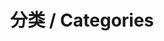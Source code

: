 ---
layout: page
title: 分类 / Categories
nav: true
nav_order: 8
dropdown: true
children:
  - title: 诗歌 / Poems
    permalink: /blog/category/Poems
  - title: divider
  - title: 随笔 / Notes
    permalink: /blog/category/Notes
  - title: divider
  - title: 短语 / Phrases
    permalink: /blog/category/Phrases
  - title: divider
  - title: 梦境 / Dreams
    permalink: /blog/category/dreams/
  - title: divider
  - title: 杂文 / Essays
    permalink: /blog/category/essays/
  - title: divider
  - title: 绘画 / Paintings
    permalink: /blog/category/Paintings
  - title: divider
  - title: 海城墙 / Sea-Wall
    permalink: /blog/category/Sea-Wall
  - title: divider
  - title: 云之国 / Cloud-Country
    permalink: /blog/category/cloud-country/
  - title: divider
  - title: 互联网 / Internet
    permalink: /blog/category/internet/
  - title: divider
  - title: 衍生品（翻译、整理）
    permalink: /blog/category/derivatives/
  - title: divider
  - title: 汉阳舟子集
    permalink: /blog/category/hyzzj/
---